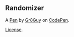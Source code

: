Randomizer
----------


A [Pen](https://codepen.io/gr8guy/pen/BaYJRJM) by [Gr8Guy](https://codepen.io/gr8guy) on [CodePen](https://codepen.io).

[License](https://codepen.io/license/pen/BaYJRJM).